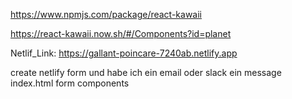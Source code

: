 https://www.npmjs.com/package/react-kawaii

https://react-kawaii.now.sh/#/Components?id=planet


Netlif_Link:
https://gallant-poincare-7240ab.netlify.app



create netlify form und habe ich ein email oder slack ein message
index.html
form components
